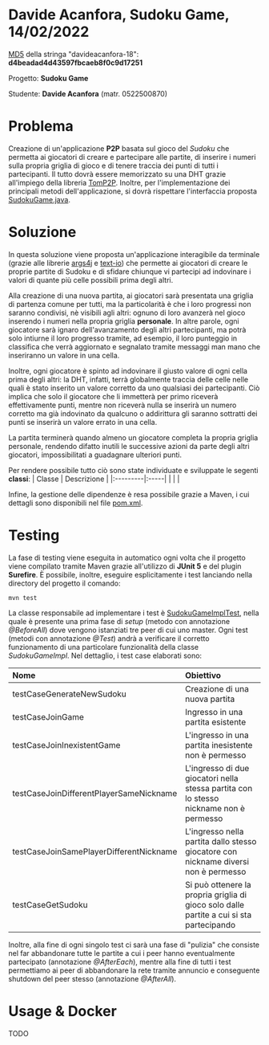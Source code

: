 # Davide Acanfora, Sudoku Game, 14/02/2022
[MD5](https://www.md5hashgenerator.com) della stringa "davideacanfora-18": **d4beadad4d43597fbcaeb8f0c9d17251**

Progetto: **Sudoku Game**

Studente: **Davide Acanfora** (matr. 0522500870)

# Problema
Creazione di un'applicazione **P2P** basata sul gioco del *Sudoku* che permetta ai giocatori di creare e partecipare alle partite, di inserire i numeri sulla propria griglia di gioco e di tenere traccia dei punti di tutti i partecipanti. Il tutto dovrà essere memorizzato su una DHT grazie all'impiego della libreria [TomP2P](https://tomp2p.net). Inoltre, per l'implementazione dei principali metodi dell'applicazione, si dovrà rispettare l'interfaccia proposta [SudokuGame.java](https://github.com/davide-acanfora/davide_acanfora_adc_2021/blob/master/src/main/java/it/davideacanfora/sudoku/SudokuGame.java).

# Soluzione
In questa soluzione viene proposta un'applicazione interagibile da terminale (grazie alle librerie [args4j](https://github.com/kohsuke/args4j) e [text-io](https://github.com/beryx/text-io)) che permette ai giocatori di creare le proprie partite di Sudoku e di sfidare chiunque vi partecipi ad indovinare i valori di quante più celle possibili prima degli altri.

Alla creazione di una nuova partita, ai giocatori sarà presentata una griglia di partenza comune per tutti, ma la particolarità è che i loro progressi non saranno condivisi, nè visibili agli altri: ognuno di loro avanzerà nel gioco inserendo i numeri nella propria griglia **personale**. In altre parole, ogni giocatore sarà ignaro dell'avanzamento degli altri partecipanti, ma potrà solo intiurne il loro progresso tramite, ad esempio, il loro punteggio in classifica che verrà aggiornato e segnalato tramite messaggi man mano che inseriranno un valore in una cella.

Inoltre, ogni giocatore è spinto ad indovinare il giusto valore di ogni cella prima degli altri: la DHT, infatti, terrà globalmente traccia delle celle nelle quali è stato inserito un valore corretto da uno qualsiasi dei partecipanti. Ciò implica che solo il giocatore che li immetterà per primo riceverà effettivamente punti, mentre non riceverà nulla se inserirà un numero corretto ma già indovinato da qualcuno o addirittura gli saranno sottratti dei punti se inserirà un valore errato in una cella.

La partita terminerà quando almeno un giocatore completa la propria griglia personale, rendendo difatto inutili le successive azioni da parte degli altri giocatori, impossibilitati a guadagnare ulteriori punti.

Per rendere possibile tutto ciò sono state individuate e sviluppate le segenti **classi**:
| Classe | Descrizione |
|:---------|:-----|
|  |  |

Infine, la gestione delle dipendenze è resa possibile grazie a Maven, i cui dettagli sono disponibili nel file [pom.xml](https://github.com/davide-acanfora/davide_acanfora_adc_2021/blob/master/pom.xml).

# Testing
La fase di testing viene eseguita in automatico ogni volta che il progetto viene compilato tramite Maven grazie all'utilizzo di **JUnit 5** e del plugin **Surefire**. È possibile, inoltre, eseguire esplicitamente i test lanciando nella directory del progetto il comando:
```shell
mvn test
```
La classe responsabile ad implementare i test è [SudokuGameImplTest](https://github.com/davide-acanfora/davide_acanfora_adc_2021/blob/master/src/test/java/it/davideacanfora/sudoku/SudokuGameImplTest.java), nella quale è presente una prima fase di *setup* (metodo con annotazione *@BeforeAll*) dove vengono istanziati tre peer di cui uno master. Ogni test (metodi con annotazione *@Test*) andrà a verificare il corretto funzionamento di una particolare funzionalità della classe *SudokuGameImpl*. Nel dettaglio, i test case elaborati sono:

| Nome | Obiettivo |
|:---------|:-----|
| testCaseGenerateNewSudoku | Creazione di una nuova partita |
| testCaseJoinGame | Ingresso in una partita esistente |
| testCaseJoinInexistentGame | L'ingresso in una partita inesistente non è permesso |
| testCaseJoinDifferentPlayerSameNickname | L'ingresso di due giocatori nella stessa partita con lo stesso nickname non è permesso |
| testCaseJoinSamePlayerDifferentNickname | L'ingresso nella partita dallo stesso giocatore con nickname diversi non è permesso |
| testCaseGetSudoku | Si può ottenere la propria griglia di gioco solo dalle partite a cui si sta partecipando |

Inoltre, alla fine di ogni singolo test ci sarà una fase di "pulizia" che consiste nel far abbandonare tutte le partite a cui i peer hanno eventualmente partecipato (annotazione *@AfterEach*), mentre alla fine di tutti i test permettiamo ai peer di abbandonare la rete tramite annuncio e conseguente shutdown del peer stesso (annotazione *@AfterAll*).

# Usage & Docker
TODO
